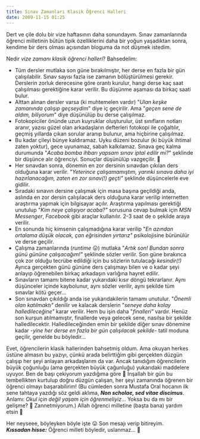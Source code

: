 ```yaml
---
title: Sınav Zamanları Klasik Öğrenci Halleri
date: 2009-11-15 01:25
---
```


Dert ve çile dolu bir vize haftasının daha sonundayım. Sınav zamanlarında öğrenci milletinin bütün tipik özelliklerini daha bir yoğun yaşadıktan sonra, kendime bir ders olması açısından bloguma da not düşmek istedim.

Nedir *vize zamanı klasik öğrenci halleri*? Bahsedelim:

<!--more-->
* Tüm dersler mutlaka son güne bırakılmıştır, her derse en fazla bir gün çalışılabilir. Sınav sayısı fazla ise zamanın bölüştürülmesi gerekir. Derslerin zorluk derecesine göre orantı kurulur, hangi derse kaç saat çalışılması gerektiğine karar verilir. Bu düşünme aşaması da birkaç saati bulur.
* Alttan alınan dersler varsa (ki muhtemelen vardır) "*Ulan keşke zamanında çalışıp geçseydim*" diye iç geçirilir. Ama "*geçen sene de aldım, biliyorum*" diye düşünülüp bu derse çalışılmaz.
* Fotokopiciler önünde uzun kuyruklar oluşturulur, üst sınıfların notları aranır, yazısı güzel olan arkadaşların defterleri fotokopi ile çoğaltılır, geçmiş yıllarda çıkan sorular aranıp bulunur, ama hiçbirine çalışılmaz.
* Bu kadar çileyi bünye kaldıramaz. Uyku düzeni bozulur (ki büyük ihtimal zaten yoktur), gece uyunamaz, sabah kalkılamaz. Sınava geç kalma durumunda "*Acaba bomba ihbarı yapsam sınav iptal edilir mi?*" şeklinde bir düşünce alır öğrenciyi. Sonuçlar düşünülüp vazgeçilir. 🙂
* Her sınavdan sonra, dönemin en zor dersinin sınavdan çıkılan ders olduğuna karar verilir. "*Yeterince çalışamamıştım, yarınki sınava daha iyi hazırlanacağım, zaten en zor sınav(!) geçti"* şeklinde düşüncelerle eve gidilir.
* Sıradaki sınavın dersine çalışmak için masa başına geçildiği anda, aslında en zor dersin çalışılacak ders olduğuna karar verilip internetten araştırma yapmak için bilgisayar açılır. Araştırma yapılması gerektiği unutulup "*Kim neye çalışıyor acaba?"* sorusuna cevap bulmak için *MSN Messenger*, *Facebook* gibi araçlar kullanılır. 2-3 saat de o şekilde araya verilir.
* En sonunda hiç kimsenin çalışmadığına karar verilip "*En azından ortalama düşük olacak, çan eğrisinden yırtarız"* psikolojisine bürünülür ve derse geçilir.
* Çalışma zamanlarında (*runtime* 😛) mutlaka "*Artık son! Bundan sonra günü gününe çalışacağım!"* şeklinde sözler verilir. Son güne bırakınca çok zor olduğu tecrübe edildiği için bu sözlerin tutulacağı *kesindir(!)* Ayrıca gerçekten günü gününe ders çalışmayı bilen ve o kadar şeyi anlayıp öğrenebilen birkaç arkadaşın varlığına hayret edilir.
* Sınavların tamamı bitene kadar yukarıdaki kısır döngü tekrarlanır. Aynı düşünceler içinde kaybolunur, aynı sözler verilir, aynı şekilde tüm sınavlar kötü geçer...
* Son sınavdan çıkıldığı anda ise yukarıdakilerin tamamı unutulur. "*Önemli olan katılmaktı"* denilir ve kalacak derslerin "*seneye daha kolay halledileceğine"* karar verilir. Hem bu işin daha "*finalleri"* vardır. Henüz son kurşun atılmamıştır, finallerde veya gelecek sene, nasılsa bir şekilde halledilecektir. Halledileceğinden emin bir şekilde diğer sınav dönemine kadar -*yine her derse en fazla bir gün çalışılacak şekilde*- tatil moduna geçilir, genelde bu böyledir...

Evet, öğrencilerin klasik hallerinden bahsetmiş oldum. Ama okuyan herkes üstüne almasın bu yazıyı, çünkü arada belirttiğim gibi gerçekten düzgün çalışıp her şeyi anlayan arkadaşlarım da var. Ancak tanıdığım öğrencilerin büyük çoğunluğu (ama gerçekten büyük çağunluğu) yukarıdaki maddelere uyuyor. Ben de başı çekiyorum yazdığıma göre 🙂 İnşallah bir gün bu tembellikten kurtulup doğru düzgün çalışan, her şeyi zamanında öğrenen bir öğrenci olmayı başarabilirim! (Bu cümleden sonra Mustafa Oral hocanın ilk sene tahtaya yazdığı söz geldi aklıma, ***Non scholae, sed vitae discimus***. Anlamı: *Okul için değil yaşam için öğrenmeliyiz*... Yoksa bu da mı bir gelişme? 🙂 Zannetmiyorum.) Allah öğrenci milletine (başta bana) yardım etsin 🙂

Her neyseee, böyleyken böyle işte 😛 Son mesajı verip bitireyim.  
***Kıssadan hisse:*** Öğrenci milleti böyledir, uslanmaz... 🙂
